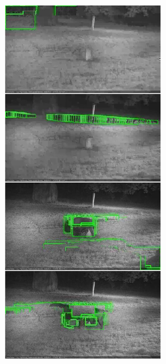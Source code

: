 ![20200921-184510-185510](in2/20200921/20200921-184510-185510_0_.jpg)
![20200921-185517-190517](in2/20200921/20200921-185517-190517_0_.jpg)
![20200921-194600-195601](in2/20200921/20200921-194600-195601_0_.jpg)
![20200921-195607-200607](in2/20200921/20200921-195607-200607_0_.jpg)
